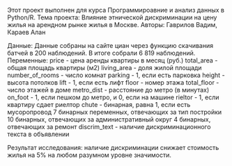 Этот проект выполнен для курса Программироавние и анализ данных в Python/R.
Тема проекта: Влияние этнической дискриминации на цену жилья на арендном рынке жилья в Москве.
Авторы: Гаврилов Вадим, Караев Алан

Данные: Данные собраны на сайте циан через функцию скачивания батчей в 200 наблюдений.
В итоге собрали 6 819 наблюдений.
Переменные:
price - цена аренды квартиры в месяц (руб.)
total_area - общая площадь квартиры (м2)
living_area - доля жилой площади
number_of_rooms - число комнат
parking - 1, если есть парковка
height - высота потолков
lift - 1, если есть лифт
floor - номер этажа
total_floor - число этажей в доме
metro_dist - расстояние до метро (в минутах)
on_foot - 1, если пешком до метро, и 0, если на машине
rieltor - 1, если квартиру сдает риелтор
chute - бинарная, равна 1, если есть мусоропровод
7 бинарных переменных, отвечающих за тип постройки
10 бинарных, отвечающих за административный округ
4 бинарных, отвечающих за ремонт
discrim_text - наличие дискриминационного текста в объявлении

Результат исследования: наличие дискриминации снижает стоимость жилья на 5% на любом разумном уровне значимости.

